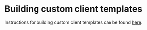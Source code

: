 # Building custom client templates

Instructions for building custom client templates can be found
[here](../installing-grr-server/from-released-pip.md).
